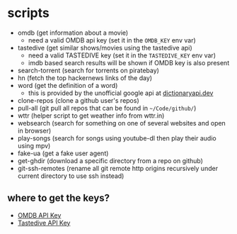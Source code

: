 # scripts

- omdb (get information about a movie)
    - need a valid OMDB api key (set it in the `OMDB_KEY` env var)
- tastedive (get similar shows/movies using the tastedive api)
    - need a valid TASTEDIVE key (set it in the `TASTEDIVE_KEY` env var)
    - imdb based search results will be shown if OMDB key is also present
- search-torrent (search for torrents on piratebay)
- hn (fetch the top hackernews links of the day)
- word (get the definition of a word)
    - this is provided by the unofficial google api at [dictionaryapi.dev](https://dictionaryapi.dev/)
- clone-repos (clone a github user's repos)
- pull-all (git pull all repos that can be found in `~/Code/github/`)
- wttr (helper script to get weather info from wttr.in)
- websearch (search for something on one of several websites and open in browser)
- play-songs (search for songs using youtube-dl then play their audio using mpv)
- fake-ua (get a fake user agent)
- get-ghdir (download a specific directory from a repo on github)
- git-ssh-remotes (rename all git remote http origins recursively under current directory to use ssh instead)


## where to get the keys?

- [OMDB API Key](http://www.omdbapi.com/apikey.aspx)
- [Tastedive API Key](https://tastedive.com/read/api)
